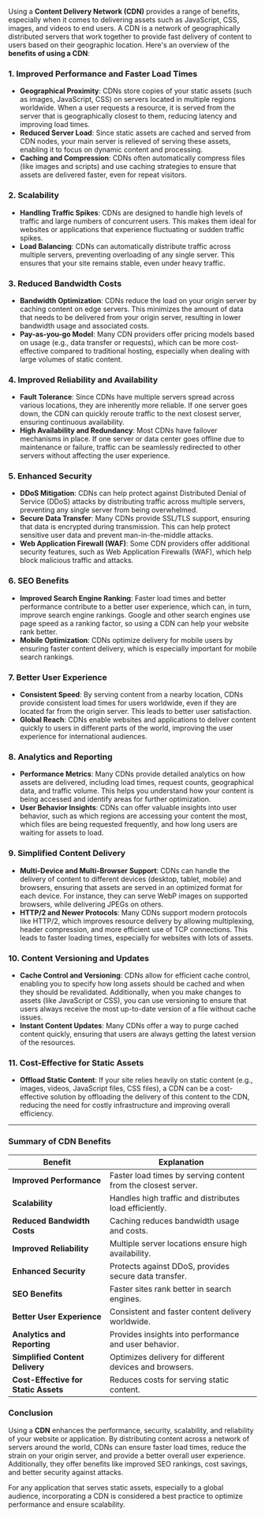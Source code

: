Using a **Content Delivery Network (CDN)** provides a range of benefits, especially when it comes to delivering assets such as JavaScript, CSS, images, and videos to end users. A CDN is a network of geographically distributed servers that work together to provide fast delivery of content to users based on their geographic location. Here's an overview of the **benefits of using a CDN**:

### 1. **Improved Performance and Faster Load Times**

- **Geographical Proximity**: CDNs store copies of your static assets (such as images, JavaScript, CSS) on servers located in multiple regions worldwide. When a user requests a resource, it is served from the server that is geographically closest to them, reducing latency and improving load times.
- **Reduced Server Load**: Since static assets are cached and served from CDN nodes, your main server is relieved of serving these assets, enabling it to focus on dynamic content and processing.
- **Caching and Compression**: CDNs often automatically compress files (like images and scripts) and use caching strategies to ensure that assets are delivered faster, even for repeat visitors.

### 2. **Scalability**

- **Handling Traffic Spikes**: CDNs are designed to handle high levels of traffic and large numbers of concurrent users. This makes them ideal for websites or applications that experience fluctuating or sudden traffic spikes.
- **Load Balancing**: CDNs can automatically distribute traffic across multiple servers, preventing overloading of any single server. This ensures that your site remains stable, even under heavy traffic.

### 3. **Reduced Bandwidth Costs**

- **Bandwidth Optimization**: CDNs reduce the load on your origin server by caching content on edge servers. This minimizes the amount of data that needs to be delivered from your origin server, resulting in lower bandwidth usage and associated costs.
- **Pay-as-you-go Model**: Many CDN providers offer pricing models based on usage (e.g., data transfer or requests), which can be more cost-effective compared to traditional hosting, especially when dealing with large volumes of static content.

### 4. **Improved Reliability and Availability**

- **Fault Tolerance**: Since CDNs have multiple servers spread across various locations, they are inherently more reliable. If one server goes down, the CDN can quickly reroute traffic to the next closest server, ensuring continuous availability.
- **High Availability and Redundancy**: Most CDNs have failover mechanisms in place. If one server or data center goes offline due to maintenance or failure, traffic can be seamlessly redirected to other servers without affecting the user experience.

### 5. **Enhanced Security**

- **DDoS Mitigation**: CDNs can help protect against Distributed Denial of Service (DDoS) attacks by distributing traffic across multiple servers, preventing any single server from being overwhelmed.
- **Secure Data Transfer**: Many CDNs provide SSL/TLS support, ensuring that data is encrypted during transmission. This can help protect sensitive user data and prevent man-in-the-middle attacks.
- **Web Application Firewall (WAF)**: Some CDN providers offer additional security features, such as Web Application Firewalls (WAF), which help block malicious traffic and attacks.

### 6. **SEO Benefits**

- **Improved Search Engine Ranking**: Faster load times and better performance contribute to a better user experience, which can, in turn, improve search engine rankings. Google and other search engines use page speed as a ranking factor, so using a CDN can help your website rank better.
- **Mobile Optimization**: CDNs optimize delivery for mobile users by ensuring faster content delivery, which is especially important for mobile search rankings.

### 7. **Better User Experience**

- **Consistent Speed**: By serving content from a nearby location, CDNs provide consistent load times for users worldwide, even if they are located far from the origin server. This leads to better user satisfaction.
- **Global Reach**: CDNs enable websites and applications to deliver content quickly to users in different parts of the world, improving the user experience for international audiences.

### 8. **Analytics and Reporting**

- **Performance Metrics**: Many CDNs provide detailed analytics on how assets are delivered, including load times, request counts, geographical data, and traffic volume. This helps you understand how your content is being accessed and identify areas for further optimization.
- **User Behavior Insights**: CDNs can offer valuable insights into user behavior, such as which regions are accessing your content the most, which files are being requested frequently, and how long users are waiting for assets to load.

### 9. **Simplified Content Delivery**

- **Multi-Device and Multi-Browser Support**: CDNs can handle the delivery of content to different devices (desktop, tablet, mobile) and browsers, ensuring that assets are served in an optimized format for each device. For instance, they can serve WebP images on supported browsers, while delivering JPEGs on others.
- **HTTP/2 and Newer Protocols**: Many CDNs support modern protocols like HTTP/2, which improves resource delivery by allowing multiplexing, header compression, and more efficient use of TCP connections. This leads to faster loading times, especially for websites with lots of assets.

### 10. **Content Versioning and Updates**

- **Cache Control and Versioning**: CDNs allow for efficient cache control, enabling you to specify how long assets should be cached and when they should be revalidated. Additionally, when you make changes to assets (like JavaScript or CSS), you can use versioning to ensure that users always receive the most up-to-date version of a file without cache issues.
- **Instant Content Updates**: Many CDNs offer a way to purge cached content quickly, ensuring that users are always getting the latest version of the resources.

### 11. **Cost-Effective for Static Assets**

- **Offload Static Content**: If your site relies heavily on static content (e.g., images, videos, JavaScript files, CSS files), a CDN can be a cost-effective solution by offloading the delivery of this content to the CDN, reducing the need for costly infrastructure and improving overall efficiency.

---

### **Summary of CDN Benefits**

| Benefit                     | Explanation |
|-----------------------------|-------------|
| **Improved Performance**     | Faster load times by serving content from the closest server. |
| **Scalability**              | Handles high traffic and distributes load efficiently. |
| **Reduced Bandwidth Costs**  | Caching reduces bandwidth usage and costs. |
| **Improved Reliability**     | Multiple server locations ensure high availability. |
| **Enhanced Security**        | Protects against DDoS, provides secure data transfer. |
| **SEO Benefits**             | Faster sites rank better in search engines. |
| **Better User Experience**   | Consistent and faster content delivery worldwide. |
| **Analytics and Reporting**  | Provides insights into performance and user behavior. |
| **Simplified Content Delivery** | Optimizes delivery for different devices and browsers. |
| **Cost-Effective for Static Assets** | Reduces costs for serving static content. |

### Conclusion

Using a **CDN** enhances the performance, security, scalability, and reliability of your website or application. By distributing content across a network of servers around the world, CDNs can ensure faster load times, reduce the strain on your origin server, and provide a better overall user experience. Additionally, they offer benefits like improved SEO rankings, cost savings, and better security against attacks.

For any application that serves static assets, especially to a global audience, incorporating a CDN is considered a best practice to optimize performance and ensure scalability.